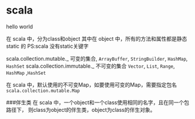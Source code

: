 # scala 
hello world


在 scala 中，分为class和object
其中在 object 中，所有的方法和属性都是静态 static 的
PS:scala 没有static关键字

scala.collection.mutable._ 可变的集合, `ArrayBuffer`, `StringBuilder`, `HashMap`, `HashSet`
scala.collection.immutable._ 不可变的集合  `Vector`, `List`, `Range`, `HashMap` ,`HashSet`

在 scala 中，默认使用的不可变Map，如要使用可变的Map，需要指定包名
`scala.collection.mutable.Map`


###伴生类
在 scala 中，一个object和一个class使用相同的名字，且在同一个包路径下，
则class为object的伴生类，object为class的伴生对象。


